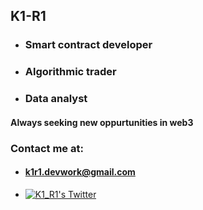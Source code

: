  ## K1-R1
 
 - ### Smart contract developer
 - ### Algorithmic trader
 - ### Data analyst

#### Always seeking new oppurtunities in web3

### Contact me at:
- #### k1r1.devwork@gmail.com
- [![K1_R1's Twitter](https://img.shields.io/badge/Twitter-1DA1F2?style=for-the-badge&logo=twitter&logoColor=white)](https://twitter.com/K1_R1_)
